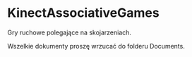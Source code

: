 KinectAssociativeGames
======================

Gry ruchowe polegające na skojarzeniach.

Wszelkie dokumenty proszę wrzucać do folderu Documents.
